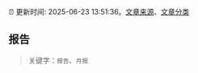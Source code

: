 :alarm_clock: 更新时间: 2025-06-23 13:51:36。[文章来源](/README.md)、[文章分类](/TAGS.md)

## 报告


> 关键字：`报告`、`月报`




